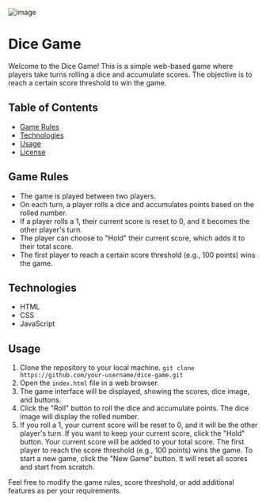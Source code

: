 ![image](https://github.com/Kotik112/dice-game/assets/88910492/8be39e22-bf61-4b01-a8ca-e4fa5e028e6f)

# Dice Game

Welcome to the Dice Game! This is a simple web-based game where players take turns rolling a dice and accumulate scores. The objective is to reach a certain score threshold to win the game.

## Table of Contents
- [Game Rules](#game-rules)
- [Technologies](#technologies)
- [Usage](#usage)
- [License](#license)

## Game Rules
- The game is played between two players.
- On each turn, a player rolls a dice and accumulates points based on the rolled number.
- If a player rolls a 1, their current score is reset to 0, and it becomes the other player's turn.
- The player can choose to "Hold" their current score, which adds it to their total score.
- The first player to reach a certain score threshold (e.g., 100 points) wins the game.

## Technologies
- HTML
- CSS
- JavaScript

## Usage
1. Clone the repository to your local machine.
```git clone https://github.com/your-username/dice-game.git```
2. Open the ```index.html``` file in a web browser.
3. The game interface will be displayed, showing the scores, dice image, and buttons.
4. Click the "Roll" button to roll the dice and accumulate points. The dice image will display the rolled number.
5. If you roll a 1, your current score will be reset to 0, and it will be the other player's turn.
If you want to keep your current score, click the "Hold" button. Your current score will be added to your total score.
The first player to reach the score threshold (e.g., 100 points) wins the game.
To start a new game, click the "New Game" button. It will reset all scores and start from scratch.

Feel free to modify the game rules, score threshold, or add additional features as per your requirements.
